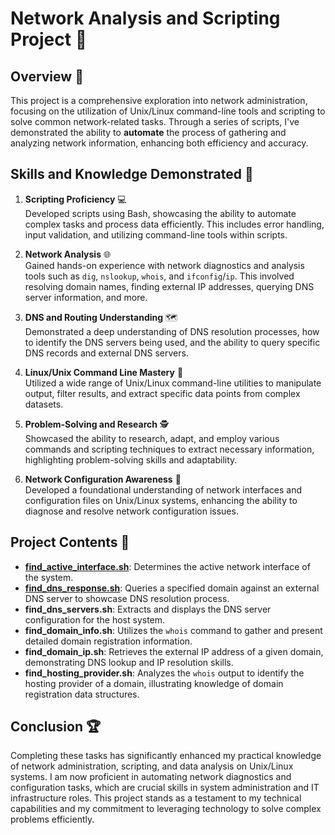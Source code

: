 # Network Analysis and Scripting Project :satellite:

## Overview :mag_right:

This project is a comprehensive exploration into network administration, focusing on the utilization of Unix/Linux command-line tools and scripting to solve common network-related tasks. Through a series of scripts, I've demonstrated the ability to **automate** the process of gathering and analyzing network information, enhancing both efficiency and accuracy.

## Skills and Knowledge Demonstrated :brain:

1. **Scripting Proficiency** :computer:  
   Developed scripts using Bash, showcasing the ability to automate complex tasks and process data efficiently. This includes error handling, input validation, and utilizing command-line tools within scripts.

2. **Network Analysis** :globe_with_meridians:  
   Gained hands-on experience with network diagnostics and analysis tools such as `dig`, `nslookup`, `whois`, and `ifconfig`/`ip`. This involved resolving domain names, finding external IP addresses, querying DNS server information, and more.

3. **DNS and Routing Understanding** :world_map:  
   Demonstrated a deep understanding of DNS resolution processes, how to identify the DNS servers being used, and the ability to query specific DNS records and external DNS servers.

4. **Linux/Unix Command Line Mastery** :penguin:  
   Utilized a wide range of Unix/Linux command-line utilities to manipulate output, filter results, and extract specific data points from complex datasets.

5. **Problem-Solving and Research** :detective:  
   Showcased the ability to research, adapt, and employ various commands and scripting techniques to extract necessary information, highlighting problem-solving skills and adaptability.

6. **Network Configuration Awareness** :wrench:  
   Developed a foundational understanding of network interfaces and configuration files on Unix/Linux systems, enhancing the ability to diagnose and resolve network configuration issues.

## Project Contents :file_folder:

- [**find_active_interface.sh**](https://github.com/aitelkob/init/blob/master/network/find_active_interface.sh): Determines the active network interface of the system.
- [**find_dns_response.sh**](https://github.com/aitelkob/init/blob/master/network/find_dns_response.sh): Queries a specified domain against an external DNS server to showcase DNS resolution process.
- **find_dns_servers.sh**: Extracts and displays the DNS server configuration for the host system.
- **find_domain_info.sh**: Utilizes the `whois` command to gather and present detailed domain registration information.
- **find_domain_ip.sh**: Retrieves the external IP address of a given domain, demonstrating DNS lookup and IP resolution skills.
- **find_hosting_provider.sh**: Analyzes the `whois` output to identify the hosting provider of a domain, illustrating knowledge of domain registration data structures.

## Conclusion :trophy:

Completing these tasks has significantly enhanced my practical knowledge of network administration, scripting, and data analysis on Unix/Linux systems. I am now proficient in automating network diagnostics and configuration tasks, which are crucial skills in system administration and IT infrastructure roles. This project stands as a testament to my technical capabilities and my commitment to leveraging technology to solve complex problems efficiently.
